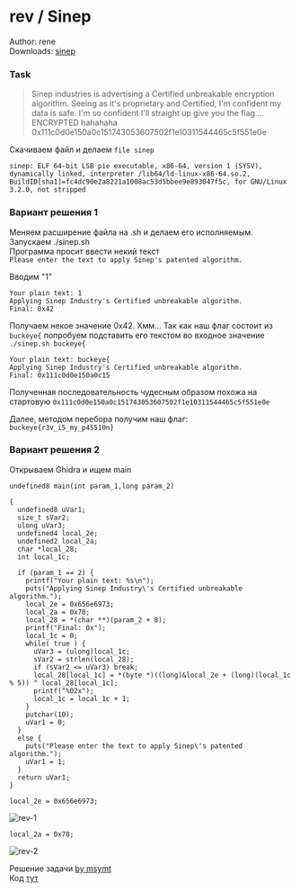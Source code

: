 # rev / Sinep
Author: rene  
Downloads: [sinep](sinep)

### Task

> Sinep industries is advertising a Certified unbreakable encryption algorithm. Seeing as it's proprietary and Certified, I'm confident my data is safe. I'm so confident I'll straight up give you the flag.... ENCRYPTED hahahaha 0x111c0d0e150a0c151743053607502f1e10311544465c5f551e0e

Скачиваем файл и делаем ``` file sinep ```

```
sinep: ELF 64-bit LSB pie executable, x86-64, version 1 (SYSV), dynamically linked, interpreter /lib64/ld-linux-x86-64.so.2, BuildID[sha1]=fc4dc90e2a8221a1008ac53d5bbee9e893047f5c, for GNU/Linux 3.2.0, not stripped
```

### Вариант решения 1
Меняем расширение файла на .sh и делаем его исполняемым.
Запускаем ./sinep.sh  
Программа просит ввести некий текст  
``` Please enter the text to apply Sinep's patented algorithm. ```

Вводим "1"  
```
Your plain text: 1
Applying Sinep Industry's Certified unbreakable algorithm.
Final: 0x42
```

Получаем некое значение 0x42. Хмм... 
Так как наш флаг состоит из ``` buckeye{ ``` попробуем подставить его текстом во входное значение
``` ./sinep.sh buckeye{ ```

```
Your plain text: buckeye{
Applying Sinep Industry's Certified unbreakable algorithm.
Final: 0x111c0d0e150a0c15
```

Полученная последовательность чудесным образом похожа на стартовую
``` 0x111c0d0e150a0c151743053607502f1e10311544465c5f551e0e ```

Далее, методом перебора получим наш флаг:  
``` buckeye{r3v_i5_my_p45510n} ```

### Вариант решения 2

Открываем Ghidra и ищем main

```
undefined8 main(int param_1,long param_2)

{
  undefined8 uVar1;
  size_t sVar2;
  ulong uVar3;
  undefined4 local_2e;
  undefined2 local_2a;
  char *local_28;
  int local_1c;
  
  if (param_1 == 2) {
    printf("Your plain text: %s\n");
    puts("Applying Sinep Industry\'s Certified unbreakable algorithm.");
    local_2e = 0x656e6973;
    local_2a = 0x70;
    local_28 = *(char **)(param_2 + 8);
    printf("Final: 0x");
    local_1c = 0;
    while( true ) {
      uVar3 = (ulong)local_1c;
      sVar2 = strlen(local_28);
      if (sVar2 <= uVar3) break;
      local_28[local_1c] = *(byte *)((long)&local_2e + (long)(local_1c % 5)) ^ local_28[local_1c];
      printf("%02x");
      local_1c = local_1c + 1;
    }
    putchar(10);
    uVar1 = 0;
  }
  else {
    puts("Please enter the text to apply Sinep\'s patented algorithm.");
    uVar1 = 1;
  }
  return uVar1;
}
```

``` local_2e = 0x656e6973; ```

![rev-1](img/rev-1.png)

``` local_2a = 0x70; ```

![rev-2](img/rev-2.png)

Решение задачи [by msymt](https://github.com/msymt/ctf-writeup/tree/main/buckeyectf2022)  
Код [тут](solution.py)